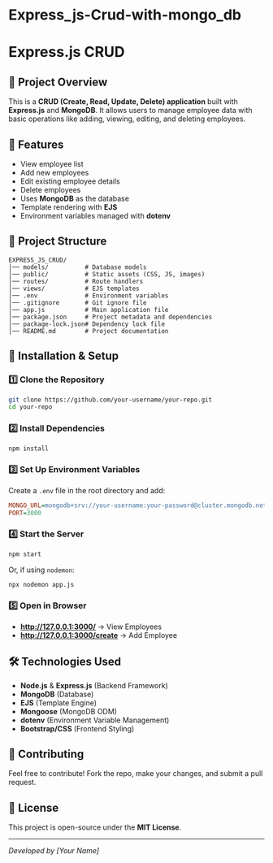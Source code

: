 # Express_js-Crud-with-mongo_db
# Express.js CRUD

## 📌 Project Overview
This is a **CRUD (Create, Read, Update, Delete) application** built with **Express.js** and **MongoDB**. It allows users to manage employee data with basic operations like adding, viewing, editing, and deleting employees.

## 🚀 Features
- View employee list
- Add new employees
- Edit existing employee details
- Delete employees
- Uses **MongoDB** as the database
- Template rendering with **EJS**
- Environment variables managed with **dotenv**

## 📂 Project Structure
```
EXPRESS_JS_CRUD/
│── models/          # Database models
│── public/          # Static assets (CSS, JS, images)
│── routes/          # Route handlers
│── views/           # EJS templates
│── .env             # Environment variables
│── .gitignore       # Git ignore file
│── app.js           # Main application file
│── package.json     # Project metadata and dependencies
│── package-lock.json# Dependency lock file
│── README.md        # Project documentation
```

## 🔧 Installation & Setup
### 1️⃣ Clone the Repository
```sh
git clone https://github.com/your-username/your-repo.git
cd your-repo
```

### 2️⃣ Install Dependencies
```sh
npm install
```

### 3️⃣ Set Up Environment Variables
Create a `.env` file in the root directory and add:
```ini
MONGO_URL=mongodb+srv://your-username:your-password@cluster.mongodb.net/your-database
PORT=3000
```

### 4️⃣ Start the Server
```sh
npm start
```
Or, if using `nodemon`:
```sh
npx nodemon app.js
```

### 5️⃣ Open in Browser
- **http://127.0.0.1:3000/** → View Employees
- **http://127.0.0.1:3000/create** → Add Employee

## 🛠 Technologies Used
- **Node.js** & **Express.js** (Backend Framework)
- **MongoDB** (Database)
- **EJS** (Template Engine)
- **Mongoose** (MongoDB ODM)
- **dotenv** (Environment Variable Management)
- **Bootstrap/CSS** (Frontend Styling)

## 🤝 Contributing
Feel free to contribute! Fork the repo, make your changes, and submit a pull request.

## 📜 License
This project is open-source under the **MIT License**.

---
_Developed by [Your Name]_

